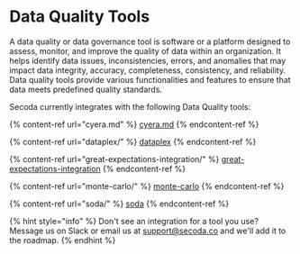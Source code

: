 # Data Quality Tools

A data quality or data governance tool is software or a platform designed to assess, monitor, and improve the quality of data within an organization. It helps identify data issues, inconsistencies, errors, and anomalies that may impact data integrity, accuracy, completeness, consistency, and reliability. Data quality tools provide various functionalities and features to ensure that data meets predefined quality standards.

Secoda currently integrates with the following Data Quality tools:

{% content-ref url="cyera.md" %}
[cyera.md](cyera.md)
{% endcontent-ref %}

{% content-ref url="dataplex/" %}
[dataplex](dataplex/)
{% endcontent-ref %}

{% content-ref url="great-expectations-integration/" %}
[great-expectations-integration](great-expectations-integration/)
{% endcontent-ref %}

{% content-ref url="monte-carlo/" %}
[monte-carlo](monte-carlo/)
{% endcontent-ref %}

{% content-ref url="soda/" %}
[soda](soda/)
{% endcontent-ref %}

{% hint style="info" %}
Don't see an integration for a tool you use? Message us on Slack or email us at support@secoda.co and we'll add it to the roadmap.&#x20;
{% endhint %}
